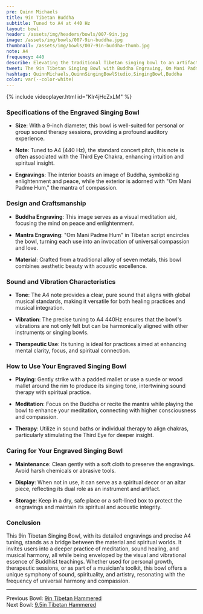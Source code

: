 ```yaml
---
pre: Quinn Michaels
title: 9in Tibetan Buddha
subtitle: Tuned to A4 at 440 Hz
layout: bowl
header: /assets/img/headers/bowls/007-9in.jpg
image: /assets/img/bowls/007-9in-buddha.jpg
thumbnail: /assets/img/bowls/007-9in-buddha-thumb.jpg
note: A4
frequency: 440
describe: Elevating the traditional Tibetan singing bowl to an artifact of spiritual significance, this 9-inch bowl not only resonates with the healing A4 note (440 Hz) but also features an intricate engraving of the Buddha inside and the sacred Tibetan mantra "Om Mani Padme Hum" on its exterior, making it a centerpiece for meditation and healing practices.
tweet: The 9in Tibetan Singing Bowl with Buddha Engraving, Om Mani Padme Hum, and A4 Note resonating 440 Hz.
hashtags: QuinnMichaels,QuinnSingingBowlStudio,SingingBowl,Buddha
color: var(--color-white)
---
```


{% include videoplayer.html id="Klr4jHcZxLM" %}

### Specifications of the Engraved Singing Bowl

- **Size**: With a 9-inch diameter, this bowl is well-suited for personal or group sound therapy sessions, providing a profound auditory experience.

- **Note**: Tuned to A4 (440 Hz), the standard concert pitch, this note is often associated with the Third Eye Chakra, enhancing intuition and spiritual insight.

- **Engravings**: The interior boasts an image of Buddha, symbolizing enlightenment and peace, while the exterior is adorned with "Om Mani Padme Hum," the mantra of compassion.

### Design and Craftsmanship

- **Buddha Engraving**: This image serves as a visual meditation aid, focusing the mind on peace and enlightenment.

- **Mantra Engraving**: "Om Mani Padme Hum" in Tibetan script encircles the bowl, turning each use into an invocation of universal compassion and love.

- **Material**: Crafted from a traditional alloy of seven metals, this bowl combines aesthetic beauty with acoustic excellence.

### Sound and Vibration Characteristics

- **Tone**: The A4 note provides a clear, pure sound that aligns with global musical standards, making it versatile for both healing practices and musical integration.

- **Vibration**: The precise tuning to A4 440Hz ensures that the bowl's vibrations are not only felt but can be harmonically aligned with other instruments or singing bowls.

- **Therapeutic Use**: Its tuning is ideal for practices aimed at enhancing mental clarity, focus, and spiritual connection.

### How to Use Your Engraved Singing Bowl

- **Playing**: Gently strike with a padded mallet or use a suede or wood mallet around the rim to produce its singing tone, intertwining sound therapy with spiritual practice.

- **Meditation**: Focus on the Buddha or recite the mantra while playing the bowl to enhance your meditation, connecting with higher consciousness and compassion.

- **Therapy**: Utilize in sound baths or individual therapy to align chakras, particularly stimulating the Third Eye for deeper insight.

### Caring for Your Engraved Singing Bowl

- **Maintenance**: Clean gently with a soft cloth to preserve the engravings. Avoid harsh chemicals or abrasive tools.

- **Display**: When not in use, it can serve as a spiritual decor or an altar piece, reflecting its dual role as an instrument and artifact.

- **Storage**: Keep in a dry, safe place or a soft-lined box to protect the engravings and maintain its spiritual and acoustic integrity.

### Conclusion

This 9in Tibetan Singing Bowl, with its detailed engravings and precise A4 tuning, stands as a bridge between the material and spiritual worlds. It invites users into a deeper practice of meditation, sound healing, and musical harmony, all while being enveloped by the visual and vibrational essence of Buddhist teachings. Whether used for personal growth, therapeutic sessions, or as part of a musician's toolkit, this bowl offers a unique symphony of sound, spirituality, and artistry, resonating with the frequency of universal harmony and compassion.

---

Previous Bowl: [9in Tibetan Hammered](006-9in-hammered)  
Next Bowl: [9.5in Tibetan Hammered](008-9-5in-hammered)
